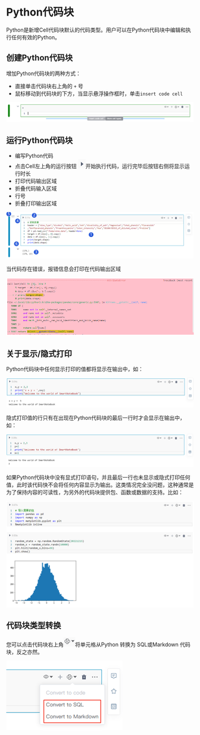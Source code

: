 # Python代码块

Python是新增Cell代码块默认的代码类型。用户可以在Python代码块中编辑和执行任何有效的Python。

## 创建Python代码块

增加Python代码块的两种方式：

* 直接单击代码块右上角的 `+` 号
* 鼠标移动到代码块的下方，当显示悬浮操作框时，单击`insert code cell`

![](/assets/inspython.png)

## 运行Python代码块

* 编写Python代码
* 点击Cell左上角的运行按钮 <img src="../images/%E6%89%A7%E8%A1%8C%E6%8C%89%E9%92%AE.png"  style="display: inline-block;" />开始执行代码，运行完毕后按钮右侧将显示运行时长
* 打印代码输出区域
* 折叠代码输入区域
* 行号
* 折叠打印输出区域

![图 4](../images/%E8%BF%90%E8%A1%8Cpython%E4%BB%A3%E7%A0%81.png)  

当代码存在错误，报错信息会打印在代码输出区域

![图 6](../images/%E6%8A%A5%E9%94%99%E5%8C%BA%E5%9F%9F.png)  

## 关于显示/隐式打印

Python代码块中任何显示打印的值都将显示在输出中，如：

![图 1](../images/%E6%98%BE%E7%A4%BA%E6%89%93%E5%8D%B0.png)  

隐式打印值的行只有在出现在Python代码块的最后一行时才会显示在输出中，如：

![图 2](../images/%E9%9A%90%E5%BC%8F%E6%89%93%E5%8D%B0.png)  

如果Python代码块中没有显式打印语句，并且最后一行也未显示或隐式打印任何值，此时该代码快不会将任何内容显示为输出。这类情况完全没问题，这种通常是为了保持内容的可读性，为另外的代码块提供包、函数或数据的支持。比如：

![图 4](../images/%E6%B2%A1%E6%9C%89%E6%89%93%E5%8D%B0%E7%9A%84%E6%A0%B7%E4%BE%8B.png)  

## 代码块类型转换

您可以点击代码块右上角<img src="../images/%E8%BD%AC%E6%8D%A2%E7%B1%BB%E5%9E%8B%E5%9B%BE%E6%A0%87.png"  style="display: inline-block;" />将单元格从Python 转换为 SQL或Markdown 代码块，反之亦然。

![图 5](../images/%E8%BD%AC%E6%8D%A2%E4%BB%A3%E7%A0%81%E5%9D%97%E7%B1%BB%E5%9E%8B.png)  
